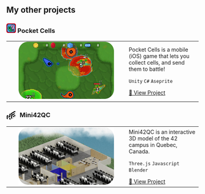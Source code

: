## My other projects

### <img src="https://github.com/lpaube/lpaube/blob/main/PocketCellsiosIcon.png" width="25"> Pocket Cells 
<table>
<tr>
<td width="300">
  <div align="center">
    <a href="https://apps.apple.com/us/app/pocket-cells/id6742109695">
      <img src="https://github.com/lpaube/lpaube/blob/main/pocketcells_1000x600_rounded.png" width="250"/>
    </a>
  </div>
</td>
<td>
  Pocket Cells is a mobile (iOS) game that lets you collect cells, and send them to battle!<br>
  <p><code>Unity</code> <code>C#</code> <code>Aseprite</code></p>
  <a href="https://apps.apple.com/us/app/pocket-cells/id6742109695">🔗 View Project</a>
</td>
</tr>
</table>

### <img src="https://github.com/lpaube/lpaube/blob/main/42loading-solid.png" width="25" style="vertical-align:middle; margin-right:6px;"> Mini42QC 
<table>
<tr>
<td width="300">
  <div align="center">
    <a href="https://mini42qc.vercel.app/">
      <img src="https://github.com/lpaube/lpaube/blob/main/mini42_1000x600_rounded.png" width="250"/>
    </a>
  </div>
</td>
<td>
  Mini42QC is an interactive 3D model of the 42 campus in Quebec, Canada.<br>
  <p><code>Three.js</code> <code>Javascript</code> <code>Blender</code></p>
  <a href="https://mini42qc.vercel.app/">🔗 View Project</a>
</td>
</tr>
</table>
